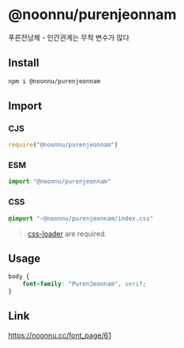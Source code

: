 # @noonnu/purenjeonnam
푸른전남체 - 인간관계는 무척 변수가 많다

## Install
```sh
npm i @noonnu/purenjeonnam
```
## Import
### CJS
```js
require("@noonnu/purenjeonnam")
```
### ESM
```js
import "@noonnu/purenjeonnam"
```
### CSS 
```css
@import "~@noonnu/purenjeonnam/index.css"
```
> [css-loader](https://github.com/webpack-contrib/css-loader) are required.

## Usage
```css
body {
    font-family: "PurenJeonnam", serif;
}
```

## Link
https://noonnu.cc/font_page/61